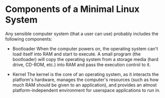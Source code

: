 
# Components of a Minimal Linux System

Any sensible computer system (that a user can use) probably includes the
following components:

* Bootloader
  When the computer powers on, the operating system can't load
  itself into RAM and start to execute. A small program (the
  bootloader) will copy the operating system from a storage media
  (hard drive, CD-ROM, etc.) into RAM and pass the execution control
  to it.

* Kernel
  The kernel is the core of an operating system, as it interacts
  the platform's hardware, manages the computer's resources
  (such as how much RAM should be given to an application), and
  provides an almost platform-independent environment for userspace
  applications to run in.
